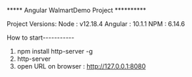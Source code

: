 ***** Angular WalmartDemo Project ********** 


Project Versions:
	Node : v12.18.4
	Angular : 10.1.1
	NPM : 6.14.6  


How to start-----------

1. npm install http-server -g
2. http-server <WalmartDemo>
3. open URL on browser : http://127.0.0.1:8080





